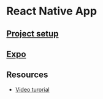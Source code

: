 # React Native App

## [Project setup](./docs/ProjectSetup/index.md)

## [Expo](./docs/Expo/index.md)

## Resources
  - [Video turorial](https://www.youtube.com/watch?v=f8Z9JyB2EIE&t=132s&ab_channel=JavaScriptMastery)